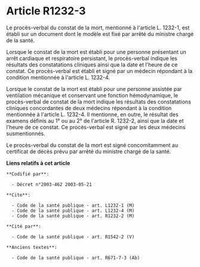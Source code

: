 # Article R1232-3

Le procès-verbal du constat de la mort, mentionné à l'article L. 1232-1, est établi sur un document dont le modèle est fixé
par arrêté du ministre chargé de la santé.

Lorsque le constat de la mort est établi pour une personne présentant un arrêt cardiaque et respiratoire persistant, le
procès-verbal indique les résultats des constatations cliniques ainsi que la date et l'heure de ce constat. Ce procès-verbal
est établi et signé par un médecin répondant à la condition mentionnée à l'article L. 1232-4.

Lorsque le constat de la mort est établi pour une personne assistée par ventilation mécanique et conservant une fonction
hémodynamique, le procès-verbal de constat de la mort indique les résultats des constatations cliniques concordantes de deux
médecins répondant à la condition mentionnée à l'article L. 1232-4. Il mentionne, en outre, le résultat des examens définis
au 1° ou au 2° de l'article R. 1232-2, ainsi que la date et l'heure de ce constat. Ce procès-verbal est signé par les deux
médecins susmentionnés.

Le procès-verbal du constat de la mort est signé concomitamment au certificat de décès prévu par arrêté du ministre chargé de
la santé.

**Liens relatifs à cet article**

	**Codifié par**:

	  - Décret n°2003-462 2003-05-21

	**Cite**:

	  - Code de la santé publique - art. L1232-1 (M)
	  - Code de la santé publique - art. L1232-4 (M)
	  - Code de la santé publique - art. R1232-2 (M)

	**Cité par**:

	  - Code de la santé publique - art. R1542-2 (V)

	**Anciens textes**:

	  - Code de la santé publique - art. R671-7-3 (Ab)
